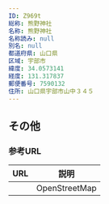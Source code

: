 ```yaml
---
ID: Z969t
総称: 熊野神社
名称: 熊野神社
名称読み: null
別名: null
都道府県: 山口県
区域: 宇部市
緯度: 34.0573141
経度: 131.317837
郵便番号: 7590132
住所: 山口県宇部市山中３４５
---
```


## その他

### 参考URL

| URL | 説明          |
| --- | ------------- |
|     | OpenStreetMap |
